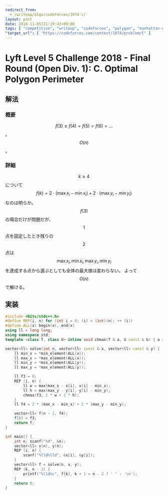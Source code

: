 ```yaml
---
redirect_from:
  - /writeup/algo/codeforces/1074-c/
layout: post
date: 2018-11-05T21:19:43+09:00
tags: [ "competitive", "writeup", "codeforces", "polygon", "manhattan-distance" ]
"target_url": [ "https://codeforces.com/contest/1074/problem/C" ]
---
```


# Lyft Level 5 Challenge 2018 - Final Round (Open Div. 1): C. Optimal Polygon Perimeter

## 解法

### 概要

$$f(3) \le f(4) = f(5) = f(6) = \dots$$。 $$O(n)$$。

### 詳細

$$k \ge 4$$ について $$f(k) = 2 \cdot (\max x_i - \min x_i) + 2 \cdot (\max y_i - \min y_i)$$ なのは明らか。
$$f(3)$$ の場合だけが問題だが、$$1$$点を固定したとき残りの$$2$$点は $$\max x_i, \min x_i, \max y_i, \min y_i$$ を達成する点から選ぶとしても全体の最大値は変わらない。
よって $$O(n)$$ で解ける。

## 実装

``` c++
#include <bits/stdc++.h>
#define REP(i, n) for (int i = 0; (i) < (int)(n); ++ (i))
#define ALL(x) begin(x), end(x)
using ll = long long;
using namespace std;
template <class T, class U> inline void chmax(T & a, U const & b) { a = max<T>(a, b); }

vector<ll> solve(int n, vector<ll> const & x, vector<ll> const & y) {
    ll min_x = *min_element(ALL(x));
    ll max_x = *max_element(ALL(x));
    ll min_y = *min_element(ALL(y));
    ll max_y = *max_element(ALL(y));

    ll f3 = 0;
    REP (i, n) {
        ll w = max(max_x - x[i], x[i] - min_x);
        ll h = max(max_y - y[i], y[i] - min_y);
        chmax(f3, 2 * w + 2 * h);
    }
    ll f4 = 2 * (max_x - min_x) + 2 * (max_y - min_y);

    vector<ll> f(n - 2, f4);
    f[0] = f3;
    return f;
}

int main() {
    int n; scanf("%d", &n);
    vector<ll> x(n), y(n);
    REP (i, n) {
        scanf("%lld%lld", &x[i], &y[i]);
    }
    vector<ll> f = solve(n, x, y);
    REP (k, n - 2) {
        printf("%lld%c", f[k], k + 1 < n - 2 ? ' ' : '\n');
    }
    return 0;
}
```
